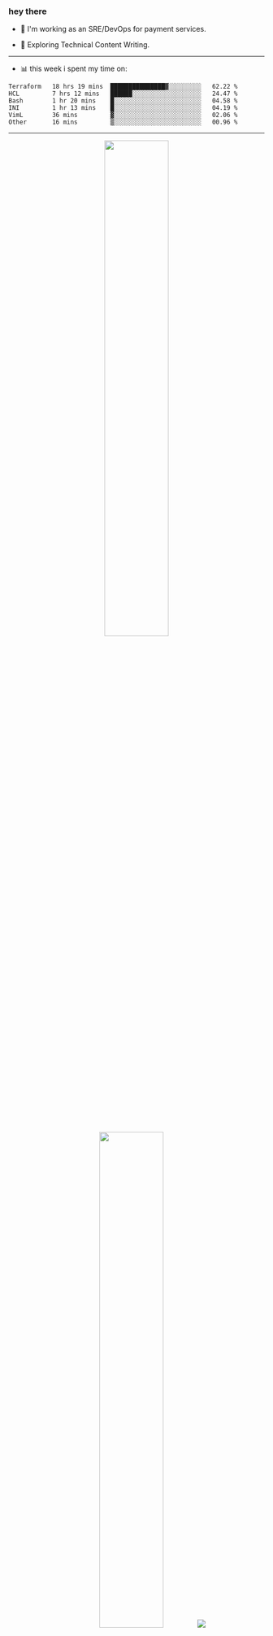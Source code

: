 ### hey there 

- :telescope: I'm working as an SRE/DevOps for payment services.

- :seedling: Exploring Technical Content Writing.

---

- :bar_chart: this week i spent my time on:

<!--START_SECTION:waka-->

```text
Terraform   18 hrs 19 mins  ███████████████▓░░░░░░░░░   62.22 %
HCL         7 hrs 12 mins   ██████░░░░░░░░░░░░░░░░░░░   24.47 %
Bash        1 hr 20 mins    █░░░░░░░░░░░░░░░░░░░░░░░░   04.58 %
INI         1 hr 13 mins    █░░░░░░░░░░░░░░░░░░░░░░░░   04.19 %
VimL        36 mins         ▓░░░░░░░░░░░░░░░░░░░░░░░░   02.06 %
Other       16 mins         ▒░░░░░░░░░░░░░░░░░░░░░░░░   00.96 %
```

<!--END_SECTION:waka-->

---

<p align="center">
  <img height="50%" width="auto" src ="https://github-readme-stats.vercel.app/api?username=chcdc&show_icons=true&count_private=true&theme=darcula&hide_border=true&hide=issues,contribs&bg_color=00000000">
  <img height="50%" width="auto" src ="https://github-readme-stats.vercel.app/api/top-langs/?username=chcdc&layout=compact&hide_border=true&theme=darcula&bg_color=00000000&langs_count=6&hide=jupyter%20notebook,tex,css,php">
  <img src ="https://github-readme-streak-stats.herokuapp.com?user=chcdc&theme=darcula&hide_border=true&background=FFFFFF00">
  <br>
  <br>
</p>

---
<!--
🏢 The Office quote of day
-->

